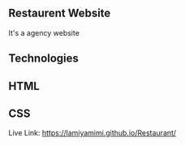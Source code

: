 ## Restaurent Website

It's a agency website

## Technologies
## HTML
## CSS

Live Link:  https://lamiyamimi.github.io/Restaurant/